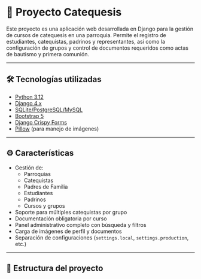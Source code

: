 # 📘 Proyecto Catequesis

Este proyecto es una aplicación web desarrollada en Django para la gestión de cursos de catequesis en una parroquia. Permite el registro de estudiantes, catequistas, padrinos y representantes, 
así como la configuración de grupos y control de documentos requeridos como actas de bautismo y primera comunión.

---

## 🛠 Tecnologías utilizadas

- [Python 3.12](https://www.python.org/)
- [Django 4.x](https://www.djangoproject.com/)
- [SQLite/PostgreSQL/MySQL](https://www.postgresql.org/)
- [Bootstrap 5](https://getbootstrap.com/)
- [Django Crispy Forms](https://django-crispy-forms.readthedocs.io/)
- [Pillow](https://pillow.readthedocs.io/) (para manejo de imágenes)

---

## ⚙️ Características

- Gestión de:
  - Parroquias
  - Catequistas
  - Padres de Familia
  - Estudiantes
  - Padrinos
  - Cursos y grupos
- Soporte para múltiples catequistas por grupo
- Documentación obligatoria por curso
- Panel administrativo completo con búsqueda y filtros
- Carga de imágenes de perfil y documentos
- Separación de configuraciones (`settings.local`, `settings.production`, etc.)

---

## 📂 Estructura del proyecto

